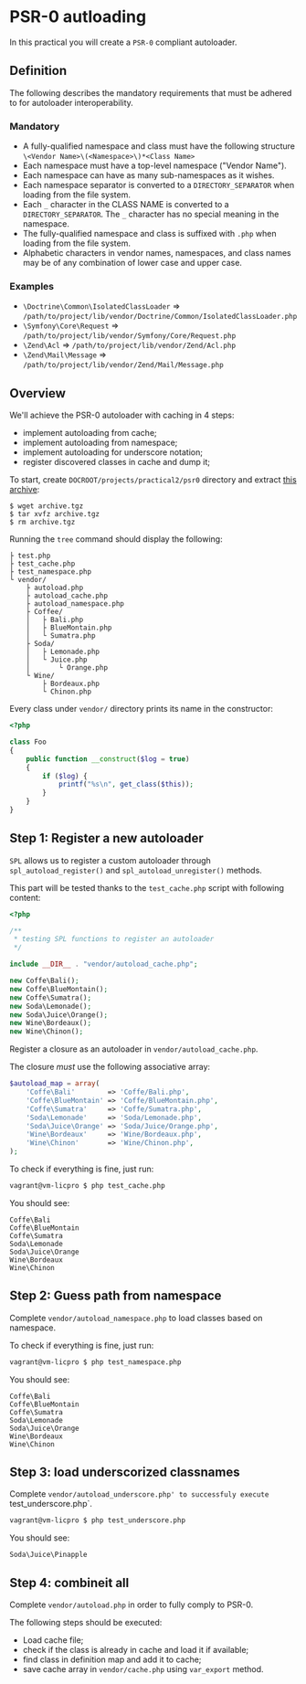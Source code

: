 PSR-0 autloading
================

In this practical you will create a `PSR-0` compliant autoloader.

Definition
----------

The following describes the mandatory requirements that must be adhered
to for autoloader interoperability.

### Mandatory

* A fully-qualified namespace and class must have the following
  structure `\<Vendor Name>\(<Namespace>\)*<Class Name>`
* Each namespace must have a top-level namespace ("Vendor Name").
* Each namespace can have as many sub-namespaces as it wishes.
* Each namespace separator is converted to a `DIRECTORY_SEPARATOR` when
  loading from the file system.
* Each `_` character in the CLASS NAME is converted to a
  `DIRECTORY_SEPARATOR`. The `_` character has no special meaning in the
  namespace.
* The fully-qualified namespace and class is suffixed with `.php` when
  loading from the file system.
* Alphabetic characters in vendor names, namespaces, and class names may
  be of any combination of lower case and upper case.

### Examples

* `\Doctrine\Common\IsolatedClassLoader` => `/path/to/project/lib/vendor/Doctrine/Common/IsolatedClassLoader.php`
* `\Symfony\Core\Request` => `/path/to/project/lib/vendor/Symfony/Core/Request.php`
* `\Zend\Acl` => `/path/to/project/lib/vendor/Zend/Acl.php`
* `\Zend\Mail\Message` => `/path/to/project/lib/vendor/Zend/Mail/Message.php`

Overview
--------

We'll achieve the PSR-0 autoloader with caching in 4 steps:

* implement autoloading from cache;
* implement autoloading from namespace;
* implement autoloading for underscore notation;
* register discovered classes in cache and dump it;

To start, create `DOCROOT/projects/practical2/psr0` directory and extract
[this archive](archive.tgz):

    $ wget archive.tgz
    $ tar xvfz archive.tgz
    $ rm archive.tgz

Running the `tree` command should display the following:

    ├ test.php
    ├ test_cache.php
    ├ test_namespace.php
    └ vendor/
        ├ autoload.php
        ├ autoload_cache.php
        ├ autoload_namespace.php
        ├ Coffee/
        │   ├ Bali.php
        │   ├ BlueMontain.php
        │   └ Sumatra.php
        ├ Soda/
        │   ├ Lemonade.php
        │   └ Juice.php
        │       └ Orange.php
        └ Wine/
            ├ Bordeaux.php
            └ Chinon.php

Every class under `vendor/` directory prints its name in the constructor:

``` php
<?php

class Foo
{
    public function __construct($log = true)
    {
        if ($log) {
            printf("%s\n", get_class($this));
        }
    }
}
```

Step 1: Register a new autoloader
---------------------------------

`SPL` allows us to register a custom autoloader through `spl_autoload_register()`
and `spl_autoload_unregister()` methods.

This part will be tested thanks to the `test_cache.php` script with following
content:

``` php
<?php

/**
 * testing SPL functions to register an autoloader
 */

include __DIR__ . "vendor/autoload_cache.php";

new Coffe\Bali();
new Coffe\BlueMontain();
new Coffe\Sumatra();
new Soda\Lemonade();
new Soda\Juice\Orange();
new Wine\Bordeaux();
new Wine\Chinon();
```

Register a closure as an autoloader in `vendor/autoload_cache.php`.

The closure _must_ use the following associative array:

``` php
$autoload_map = array(
    'Coffe\Bali'		=> 'Coffe/Bali.php',
    'Coffe\BlueMontain'	=> 'Coffe/BlueMontain.php',
    'Coffe\Sumatra'		=> 'Coffe/Sumatra.php',
    'Soda\Lemonade'		=> 'Soda/Lemonade.php',
    'Soda\Juice\Orange' => 'Soda/Juice/Orange.php',
    'Wine\Bordeaux'		=> 'Wine/Bordeaux.php',
    'Wine\Chinon'		=> 'Wine/Chinon.php',
);
```

To check if everything is fine, just run:

``` bash
vagrant@vm-licpro $ php test_cache.php
```

You should see:

    Coffe\Bali
    Coffe\BlueMontain
    Coffe\Sumatra
    Soda\Lemonade
    Soda\Juice\Orange
    Wine\Bordeaux
    Wine\Chinon


Step 2: Guess path from namespace
---------------------------------

Complete `vendor/autoload_namespace.php` to load classes based on namespace.

To check if everything is fine, just run:

``` bash
vagrant@vm-licpro $ php test_namespace.php
```

You should see:

    Coffe\Bali
    Coffe\BlueMontain
    Coffe\Sumatra
    Soda\Lemonade
    Soda\Juice\Orange
    Wine\Bordeaux
    Wine\Chinon

Step 3: load underscorized classnames
-------------------------------------

Complete `vendor/autoload_underscore.php' to successfuly execute `test_underscore.php`.

``` bash
vagrant@vm-licpro $ php test_underscore.php
```

You should see:

    Soda\Juice\Pinapple

Step 4: combineit all
---------------------

Complete `vendor/autoload.php` in order to fully comply to PSR-0.

The following steps should be executed:

* Load cache file;
* check if the class is already in cache and load it if available;
* find class in definition map and add it to cache;
* save cache array in `vendor/cache.php` using `var_export` method.
